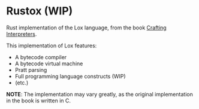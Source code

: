 # Rustox (WIP)
Rust implementation of the Lox language, from the book [Crafting Interpreters](http://craftinginterpreters.com/).

This implementation of Lox features:
- A bytecode compiler
- A bytecode virtual machine
- Pratt parsing
- Full programming language constructs (WIP)
- (etc.)

**NOTE**: The implementation may vary greatly, as the original implementation in the book is written in C.
